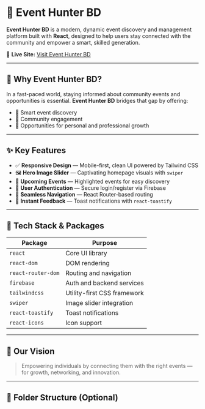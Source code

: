 # 🎉 Event Hunter BD

**Event Hunter BD** is a modern, dynamic event discovery and management platform built with **React**, designed to help users stay connected with the community and empower a smart, skilled generation.

🔗 **Live Site:** [Visit Event Hunter BD](https://eventhunterbd.netlify.app/)

---

## 🚀 Why Event Hunter BD?

In a fast-paced world, staying informed about community events and opportunities is essential. **Event Hunter BD** bridges that gap by offering:

- 🧠 Smart event discovery  
- 💬 Community engagement  
- 🎯 Opportunities for personal and professional growth  

---

## ✨ Key Features

- ✅ **Responsive Design** — Mobile-first, clean UI powered by Tailwind CSS  
- 🖼️ **Hero Image Slider** — Captivating homepage visuals with `swiper`  
- 📅 **Upcoming Events** — Highlighted events for easy discovery  
- 🔐 **User Authentication** — Secure login/register via Firebase  
- 🔗 **Seamless Navigation** — React Router-based routing  
- 🔔 **Instant Feedback** — Toast notifications with `react-toastify`  

---

## 🧩 Tech Stack & Packages

| Package               | Purpose                                |
|------------------------|----------------------------------------|
| `react`               | Core UI library                        |
| `react-dom`           | DOM rendering                          |
| `react-router-dom`    | Routing and navigation                 |
| `firebase`            | Auth and backend services              |
| `tailwindcss`         | Utility-first CSS framework            |
| `swiper`              | Image slider integration               |
| `react-toastify`      | Toast notifications                    |
| `react-icons`         | Icon support                           |

---

## 🌟 Our Vision

> Empowering individuals by connecting them with the right events — for growth, networking, and innovation.

---

## 📂 Folder Structure (Optional)

